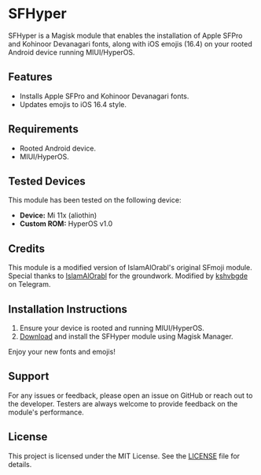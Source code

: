 # SFHyper

SFHyper is a Magisk module that enables the installation of Apple SFPro and Kohinoor Devanagari fonts, along with iOS emojis (16.4) on your rooted Android device running MIUI/HyperOS.

## Features

- Installs Apple SFPro and Kohinoor Devanagari fonts.
- Updates emojis to iOS 16.4 style.

## Requirements

- Rooted Android device.
- MIUI/HyperOS.

## Tested Devices

This module has been tested on the following device:

- **Device:** Mi 11x (aliothin)
- **Custom ROM:** HyperOS v1.0

## Credits

This module is a modified version of IslamAlOrabl's original SFmoji module. Special thanks to [IslamAlOrabl](https://t.me/IslamAlOrabl) for the groundwork. Modified by [kshvbgde](https://t.me/kshvbgde) on Telegram.

## Installation Instructions

1. Ensure your device is rooted and running MIUI/HyperOS.
2. [Download](https://github.com/keshav-exe/sfhyper/releases/tag/v1.3) and install the SFHyper module using Magisk Manager.

Enjoy your new fonts and emojis!

## Support

For any issues or feedback, please open an issue on GitHub or reach out to the developer. Testers are always welcome to provide feedback on the module's performance.

## License

This project is licensed under the MIT License. See the [LICENSE](/LICENSE) file for details.
